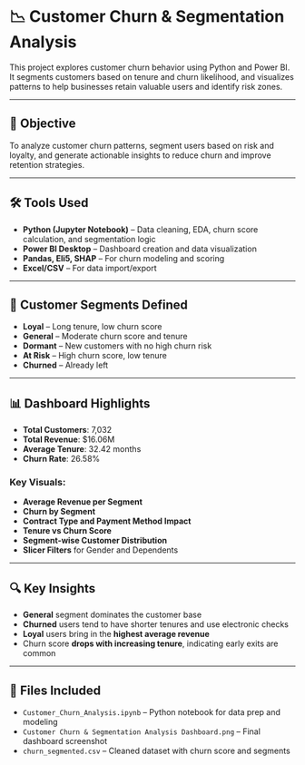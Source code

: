 # 📉 Customer Churn & Segmentation Analysis

This project explores customer churn behavior using Python and Power BI. It segments customers based on tenure and churn likelihood, and visualizes patterns to help businesses retain valuable users and identify risk zones.

---

## 📌 Objective

To analyze customer churn patterns, segment users based on risk and loyalty, and generate actionable insights to reduce churn and improve retention strategies.

---

## 🛠 Tools Used

- **Python (Jupyter Notebook)** – Data cleaning, EDA, churn score calculation, and segmentation logic
- **Power BI Desktop** – Dashboard creation and data visualization
- **Pandas, Eli5, SHAP** – For churn modeling and scoring
- **Excel/CSV** – For data import/export

---

## 🧠 Customer Segments Defined

- **Loyal** – Long tenure, low churn score
- **General** – Moderate churn score and tenure
- **Dormant** – New customers with no high churn risk
- **At Risk** – High churn score, low tenure
- **Churned** – Already left

---

## 📊 Dashboard Highlights

- **Total Customers**: 7,032  
- **Total Revenue**: $16.06M  
- **Average Tenure**: 32.42 months  
- **Churn Rate**: 26.58%

### Key Visuals:

- **Average Revenue per Segment**
- **Churn by Segment**
- **Contract Type and Payment Method Impact**
- **Tenure vs Churn Score**
- **Segment-wise Customer Distribution**
- **Slicer Filters** for Gender and Dependents

---

## 🔍 Key Insights

- **General** segment dominates the customer base
- **Churned** users tend to have shorter tenures and use electronic checks
- **Loyal** users bring in the **highest average revenue**
- Churn score **drops with increasing tenure**, indicating early exits are common

---

## 📂 Files Included

- `Customer_Churn_Analysis.ipynb` – Python notebook for data prep and modeling
- `Customer Churn & Segmentation Analysis Dashboard.png` – Final dashboard screenshot
- `churn_segmented.csv` – Cleaned dataset with churn score and segments

